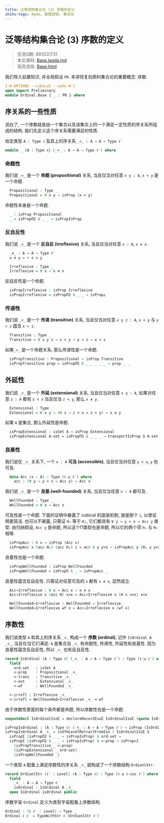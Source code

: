 ```yaml
---
title: 泛等结构集合论 (3) 序数的定义
zhihu-tags: Agda, 数理逻辑, 集合论
---
```


# 泛等结构集合论 (3) 序数的定义

> 交流Q群: 893531731  
> 本文源码: [Base.lagda.md](https://github.com/choukh/USST/blob/main/src/Ordinal/Base.lagda.md)  
> 高亮渲染: [Base.html](https://choukh.github.io/USST/Ordinal.Base.html)  

我们导入前置知识, 并全局假设 `PR`. 本讲将复刻质料集合论的重要概念: 序数.

```agda
{-# OPTIONS --cubical --safe #-}
open import Preliminary
module Ordinal.Base ⦃ _ : PR ⦄ where
```

## 序关系的一些性质

说白了, 一个序数就是由一个集合以及该集合上的一个满足一定性质的序关系所组成的结构. 我们先定义这个序关系需要满足的性质.

给定类型 `A : Type ℓ` 及其上的序关系 `_<_ : A → A → Type ℓ′`

```agda
module _ {A : Type ℓ} (_<_ : A → A → Type ℓ′) where
```

### 命题性

我们说 `_<_` 是一个 **命题 (propositional)** 关系, 当且仅当对任意 `x y : A`, `x < y` 是一个命题.

```agda
  Propositional : Type _
  Propositional = ∀ x y → isProp (x < y)
```

命题性本身是一个命题.

```agda
  _ : isProp Propositional
  _ = isPropΠ2 λ _ _ → isPropIsProp
```

### 反自反性

我们说 `_<_` 是一个 **反自反 (irreflexive)** 关系, 当且仅当对任意 `x : A`, `x ≮ x`.

```agda
  _≮_ : A → A → Type ℓ′
  x ≮ y = ¬ x < y

  Irreflexive : Type _
  Irreflexive = ∀ x → x ≮ x
```

反自反性是一个命题.

```agda
  isPropIrreflexive : isProp Irreflexive
  isPropIrreflexive = isPropΠ2 λ _ _ → isProp⊥
```

### 传递性

我们说 `_<_` 是一个 **传递 (transitive)** 关系, 当且仅当对任意 `x y z : A`, `x < y` 与 `y < z` 蕴含 `x < z`.

```agda
  Transitive : Type _
  Transitive = ∀ x y z → x < y → y < z → x < z
```

如果`_<_` 是一个命题关系, 那么传递性是一个命题.

```agda
  isPropTransitive : Propositional → isProp Transitive
  isPropTransitive prop = isPropΠ5 λ _ _ _ _ _ → prop _ _
```

## 外延性

我们说 `_<_` 是一个 **外延 (extensional)** 关系, 当且仅当对任意 `x y : A`, 如果对任意 `z : A` 都有 `z < x` 当且仅当 `z < y`, 那么 `x ≡ y`.

```agda
  Extensional : Type _
  Extensional = ∀ x y → (∀ z → z < x ↔ z < y) → x ≡ y
```

如果 `A` 是集合, 那么外延性是命题.

```agda
  isPropExtensional : isSet A → isProp Extensional
  isPropExtensional A-set = isPropΠ3 λ _ _ _ → transportIsProp $ A-set _ _
```

### 良基性

我们说在 `_<_` 关系下, 一个 `x : A` **可及 (accessible)**, 当且仅当对任意 `y < x`, `y` 也可及.

```agda
  data Acc (x : A) : Type (ℓ ⊔ ℓ′) where
    acc : (∀ y → y < x → Acc y) → Acc x
```

我们说 `_<_` 是一个 **良基 (well-founded)** 关系, 当且仅当任意 `x : A` 都可及.

```agda
  WellFounded : Type _
  WellFounded = ∀ x → Acc x
```

可及性是一个命题. 下面的证明中暴露了 cubical 的底层机制, 就是那个 `i`, 以使证明更简洁. 也可以不暴露, 只需证 `H₁` 等于 `H₂`, 它们都具有 `∀ y → y < x → Acc y` 类型. 由归纳假设, `Acc y` 是命题, 所以这个Π类型也是命题, 所以它的两个项 `H₁` 与 `H₂` 相等.

```agda
  isPropAcc : ∀ x → isProp (Acc x)
  isPropAcc x (acc H₁) (acc H₂) i = acc λ y y<x → isPropAcc y (H₁ y y<x) (H₂ y y<x) i
```

良基性也是一个命题.

```agda
  isPropWellFounded : isProp WellFounded
  isPropWellFounded = isPropΠ λ _ → isPropAcc _
```

良基性蕴含反自反性. 只需证对任意可及的 `x` 都有 `x ≮ x`, 显然成立.

```agda
  Acc→Irreflexive : ∀ x → Acc x → x ≮ x
  Acc→Irreflexive x (acc H) x<x = Acc→Irreflexive x (H x x<x) x<x

  WellFounded→Irreflexive : WellFounded → Irreflexive
  WellFounded→Irreflexive wf x = Acc→Irreflexive x (wf x)
```

## 序数性

我们说类型 `A` 和其上的序关系 `_<_` 构成一个 **序数 (ordinal)**, 记作 `IsOrdinal A _<_`, 当且仅当它们满足: `A` 是集合且 `_<_` 有命题性, 传递性, 外延性和良基性. 因为良基性蕴含反自反性, 所以 `_<_` 也有反自反性.

```agda
record IsOrdinal (A : Type ℓ) (_<_ : A → A → Type ℓ′) : Type (ℓ ⊔ ℓ′) where
  field
    ord-set   : isSet A
    <-prop    : Propositional _<_
    <-trans   : Transitive _<_
    <-ext     : Extensional _<_
    <-wf      : WellFounded _<_

  <-irrefl : Irreflexive _<_
  <-irrefl = WellFounded→Irreflexive _<_ <-wf
```

由于序数性里面的每个条件都是命题, 所以序数性也是一个命题.

```agda
unquoteDecl IsOrdinalIsoΣ = declareRecordIsoΣ IsOrdinalIsoΣ (quote IsOrdinal)

isPropIsOrdinal : (A : Type ℓ) (_<_ : A → A → Type ℓ′) → isProp (IsOrdinal A _<_)
isPropIsOrdinal A _<_ = isOfHLevelRetractFromIso 1 IsOrdinalIsoΣ $
  isPropΣ (isPropΠ2 λ _ _ → isPropIsProp) λ ord-set →
  isPropΣ (isPropΠ2 λ _ _ → isPropIsProp) λ <-prop → isProp×2
    (isPropTransitive _ <-prop)
    (isPropExtensional _ ord-set)
    (isPropWellFounded _)
```

一个类型 `A` 配备上满足序数性的序关系 `_<_` 就构成了一个序数结构 `OrdianlStr`.

```agda
record OrdianlStr (ℓ′ : Level) (A : Type ℓ) : Type (ℓ ⊔ ℓ-suc ℓ′) where
  field
    _<_ : A → A → Type ℓ′
    isOrdinal : IsOrdinal A _<_
  open IsOrdinal isOrdinal public
```

序数宇宙 `Ordinal` 定义为类型宇宙配备上序数结构.

```agda
Ordinal : (ℓ ℓ′ : Level) → Type _
Ordinal ℓ ℓ′ = TypeWithStr ℓ (OrdianlStr ℓ′)
```
